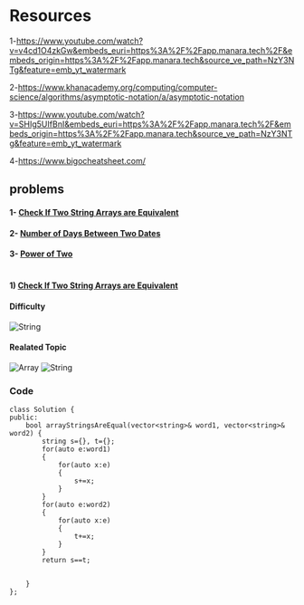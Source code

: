 # Resources 
1-https://www.youtube.com/watch?v=v4cd1O4zkGw&embeds_euri=https%3A%2F%2Fapp.manara.tech%2F&embeds_origin=https%3A%2F%2Fapp.manara.tech&source_ve_path=NzY3NTg&feature=emb_yt_watermark

2-https://www.khanacademy.org/computing/computer-science/algorithms/asymptotic-notation/a/asymptotic-notation

3-https://www.youtube.com/watch?v=SHIg5UIfBnI&embeds_euri=https%3A%2F%2Fapp.manara.tech%2F&embeds_origin=https%3A%2F%2Fapp.manara.tech&source_ve_path=NzY3NTg&feature=emb_yt_watermark

4-https://www.bigocheatsheet.com/


## problems 

#### 1- [Check If Two String Arrays are Equivalent](https://leetcode.com/problems/check-if-two-string-arrays-are-equivalent/)

#### 2- [Number of Days Between Two Dates](https://leetcode.com/problems/number-of-days-between-two-dates/)

#### 3- [Power of Two](https://leetcode.com/problems/power-of-two/)
#

#### 1) [Check If Two String Arrays are Equivalent](https://leetcode.com/problems/check-if-two-string-arrays-are-equivalent/)
  
  #### Difficulty 
   ![String](https://user-images.githubusercontent.com/113154901/236111476-7e4379c4-0b05-4973-b316-eb181cd3db07.png)

  
  #### Realated Topic 
  ![Array](https://user-images.githubusercontent.com/113154901/236110393-a80fd1ec-8ebe-49c0-9463-cd112d07e94f.png) ![String](https://user-images.githubusercontent.com/113154901/236110414-2d66c403-c2a9-4b59-a3da-6b73bbe09782.png)

  ### Code

```
class Solution {
public:
    bool arrayStringsAreEqual(vector<string>& word1, vector<string>& word2) {
        string s={}, t={};
        for(auto e:word1)
        {
            for(auto x:e)
            {
                s+=x;
            }
        }
        for(auto e:word2)
        {
            for(auto x:e)
            {
                t+=x;
            }
        }
        return s==t;

        
    }
};
```
#


